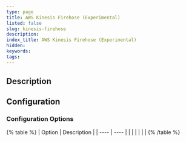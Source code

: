 ```yaml
---
type: page
title: AWS Kinesis Firehose (Experimental)
listed: false
slug: kinesis-firehose
description: 
index_title: AWS Kinesis Firehose (Experimental)
hidden: 
keywords: 
tags: 
---
```


## Description

## Configuration

### Configuration Options

{% table %}
| Option | Description | 
| ---- | ---- | 
|  |  | 
|  |  | 
{% /table %}